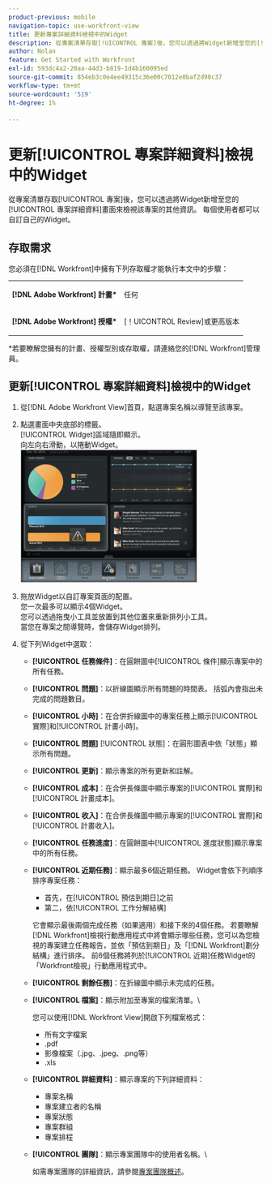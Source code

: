 ```yaml
---
product-previous: mobile
navigation-topic: use-workfront-view
title: 更新專案詳細資料檢視中的Widget
description: 從專案清單存取[!UICONTROL 專案]後，您可以透過將Widget新增至您的[!UICONTROL 專案詳細資料]畫面來檢視該專案的其他資訊。 每個使用者都可以自訂自己的Widget。
author: Nolan
feature: Get Started with Workfront
exl-id: 593dc4a2-20aa-44d3-b819-1d4b160095ed
source-git-commit: 854eb3c0e4ee49315c36e00c7012e0baf2d98c37
workflow-type: tm+mt
source-wordcount: '519'
ht-degree: 1%

---
```


# 更新[!UICONTROL 專案詳細資料]檢視中的Widget

從專案清單存取[!UICONTROL 專案]後，您可以透過將Widget新增至您的[!UICONTROL 專案詳細資料]畫面來檢視該專案的其他資訊。 每個使用者都可以自訂自己的Widget。

## 存取需求

您必須在[!DNL Workfront]中擁有下列存取權才能執行本文中的步驟：

<table style="table-layout:auto"> 
 <col> 
 </col> 
 <col> 
 </col> 
 <tbody> 
  <tr> 
   <td role="rowheader"><strong>[!DNL Adobe Workfront] 計畫*</strong></td> 
   <td> <p>任何</p> </td> 
  </tr> 
  <tr> 
   <td role="rowheader"><strong>[!DNL Adobe Workfront] 授權*</strong></td> 
   <td> <p>[！UICONTROL Review]或更高版本</p> </td> 
  </tr> 
 </tbody> 
</table>

&#42;若要瞭解您擁有的計畫、授權型別或存取權，請連絡您的[!DNL Workfront]管理員。

## 更新[!UICONTROL 專案詳細資料]檢視中的Widget

1. 從[!DNL Adobe Workfront View]首頁，點選專案名稱以導覽至該專案。
1. 點選畫面中央底部的標籤。\
   [!UICONTROL Widget]區域隨即顯示。\
   向左向右滑動，以捲動Widget。\
   ![](assets/screen-shot-2013-009-11-at-8.25.01-am-350x262.png)

1. 拖放Widget以自訂專案頁面的配置。\
   您一次最多可以顯示4個Widget。\
   您可以透過拖曳小工具並放置到其他位置來重新排列小工具。\
   當您在專案之間導覽時，會儲存Widget排列。

1. 從下列Widget中選取：

   * **[!UICONTROL 任務條件]**：在圓餅圖中[!UICONTROL 條件]顯示專案中的所有任務。
   * **[!UICONTROL 問題]**：以折線圖顯示所有問題的時間表。 括弧內會指出未完成的問題數目。
   * **[!UICONTROL 小時]**：在合併折線圖中的專案任務上顯示[!UICONTROL 實際]和[!UICONTROL 計畫小時]。
   * **[!UICONTROL 問題]** [!UICONTROL 狀態]：在圓形圖表中依「狀態」顯示所有問題。
   * **[!UICONTROL 更新]**：顯示專案的所有更新和註解。
   * **[!UICONTROL 成本]**：在合併長條圖中顯示專案的[!UICONTROL 實際]和[!UICONTROL 計畫成本]。
   * **[!UICONTROL 收入]**：在合併長條圖中顯示專案的[!UICONTROL 實際]和[!UICONTROL 計畫收入]。
   * **[!UICONTROL 任務進度]**：在圓餅圖中[!UICONTROL 進度狀態]顯示專案中的所有任務。
   * **[!UICONTROL 近期任務]**：顯示最多6個近期任務。 Widget會依下列順序排序專案任務：

      * 首先，在[!UICONTROL 預估到期日]之前
      * 第二，依[!UICONTROL 工作分解結構]

     它會顯示最後兩個完成任務（如果適用）和接下來的4個任務。 若要瞭解[!DNL Workfront]檢視行動應用程式中將會顯示哪些任務，您可以為您檢視的專案建立任務報告，並依「預估到期日」及「[!DNL Workfront]劃分結構」進行排序。 前6個任務將列於[!UICONTROL 近期]任務Widget的「Workfront檢視」行動應用程式中。

   * **[!UICONTROL 剩餘任務]**：在折線圖中顯示未完成的任務。
   * **[!UICONTROL 檔案]**：顯示附加至專案的檔案清單。\

     您可以使用[!DNL Workfront View]開啟下列檔案格式：

      * 所有文字檔案
      * .pdf
      * 影像檔案（.jpg、.jpeg、.png等）
      * .xls
   * **[!UICONTROL 詳細資料]**：顯示專案的下列詳細資料：

      * 專案名稱
      * 專案建立者的名稱
      * 專案狀態
      * 專案群組
      * 專案排程
   * **[!UICONTROL 團隊]**：顯示專案團隊中的使用者名稱。\

     如需專案團隊的詳細資訊，請參閱[專案團隊概述](../../../manage-work/projects/planning-a-project/project-team-overview.md)。
